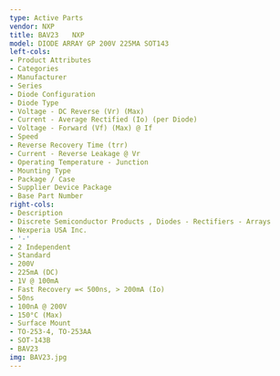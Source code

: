```yaml
---
type: Active Parts
vendor: NXP
title: BAV23　　NXP
model: DIODE ARRAY GP 200V 225MA SOT143
left-cols:
- Product Attributes
- Categories
- Manufacturer
- Series
- Diode Configuration
- Diode Type
- Voltage - DC Reverse (Vr) (Max)
- Current - Average Rectified (Io) (per Diode)
- Voltage - Forward (Vf) (Max) @ If
- Speed
- Reverse Recovery Time (trr)
- Current - Reverse Leakage @ Vr
- Operating Temperature - Junction
- Mounting Type
- Package / Case
- Supplier Device Package
- Base Part Number
right-cols:
- Description
- Discrete Semiconductor Products , Diodes - Rectifiers - Arrays
- Nexperia USA Inc.
- '-'
- 2 Independent
- Standard
- 200V
- 225mA (DC)
- 1V @ 100mA
- Fast Recovery =< 500ns, > 200mA (Io)
- 50ns
- 100nA @ 200V
- 150°C (Max)
- Surface Mount
- TO-253-4, TO-253AA
- SOT-143B
- BAV23
img: BAV23.jpg
---
```

